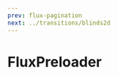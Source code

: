 ```yaml
---
prev: flux-pagination
next: ../transitions/blinds2d
---
```


# FluxPreloader

<ClientOnly>
   <demos-complements-FluxPreloader />
</ClientOnly>
